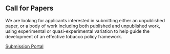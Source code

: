 ## Call for Papers

We are looking for applicants interested in submitting either an unpublished paper, or a body of work including both published and unpublished work, using experimental or quasi-experimental variation to help guide the development of an effective tobacco policy framework.

[Submission Portal](https://docs.google.com/forms/d/e/1FAIpQLSfZbPQ3fzYBDddCQ7a9Bj3mHfeZOXuhW-rIMcfz5_B4t7N6ag/viewform)
